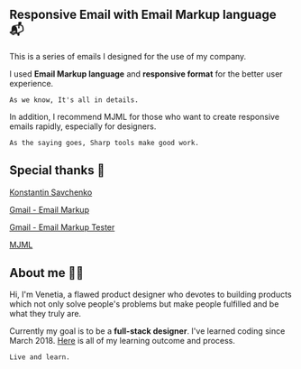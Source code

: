 
## Responsive Email with Email Markup language 📬

This is a series of emails I designed for the use of my company.

I used **Email Markup language** and **responsive format** for the better user experience.

    As we know, It's all in details.

In addition, I recommend MJML for those who want to create responsive emails rapidly, especially for designers.

    As the saying goes, Sharp tools make good work.


## Special thanks 🙇‍
[Konstantin Savchenko](https://github.com/konsav/email-templates) 

[Gmail - Email Markup](https://developers.google.com/gmail/markup/getting-started)

[Gmail - Email Markup Tester](https://www.google.com/webmasters/markup-tester/)

[MJML](https://mjml.io/)

## About me 👩‍🎨
Hi, I'm Venetia, a flawed product designer who devotes to building products which not only solve people's problems but make people fulfilled and be what they truly are.

Currently my goal is to be a **full-stack designer**. I've learned coding since March 2018. [Here](https://github.com/venetiachou/code-it-now-or-never) is all of my learning outcome and process.

    Live and learn.

